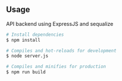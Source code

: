 ## Usage

API backend using ExpressJS and sequalize

```bash
# Install dependencies
$ npm install

# Compiles and hot-reloads for development
$ node server.js

# Compiles and minifies for production
$ npm run build
```
